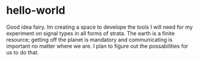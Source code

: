 # hello-world
Good idea fairy.
Im creating a space to develope the tools I will need for my experiment on signal types in all forms of strata.
The earth is a finite resource; getting off the planet is mandatory and communicating is important no matter where we are.
I plan to figure out the possabilities for us to do that.

